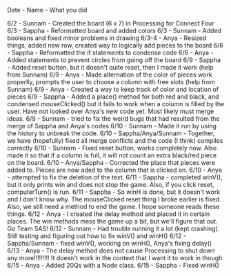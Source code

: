 Date - Name - What you did

6/2 - Sunnam - Created the board (6 x 7) in Processing for Connect Four
6/3 - Sappha - Reformatted board and added colors
6/3 - Sunnam - Added booleans and fixed minor problems in drawing
6/3-4 - Anya - Resized things, added new row, created way to logically add pieces to the board
6/6 - Sappha - Reformatted the if statements to condense code
6/6 - Anya - Added statements to prevent circles from going off the board
6/9 - Sappha - Added reset button, but it doesn't quite reset, then I made it work (help from Sunnam)
6/9 - Anya - Made alternation of the color of pieces work properlly, prompts the user to choose a column with free slots (help from Sunnam)
6/9 - Anya - Created a way to keep track of color and location of pieces
6/9 - Sappha - Added a place() method for both red and black, and condensed mouseClicked() but it fails to work when a column is filled by the user. Have not looked over Anya's new code yet. Most likely must merge ideas.
6/9 - Sunnam - tried to fix the weird bugs that had resulted from the merge of Sappha and Anya's codes
6/10 - Sunnam - Made it run by using the history to unbreak the code.
6/10 - Sappha/Anya/Sunnam - Together, we have (hopefully) fixed all merge conflicts and the code (I think) compiles correctly
6/10 - Sunnam - Fixed reset button, works completely now. Also made it so that if a column is full, it will not count an extra black/red piece on the board.
6/10 - Anya/Sappha - Corrected the place that pieces were added to. Pieces are now aded to the column that is clicked on.
6/10 - Anya - attempted to fix the deletion of the text.
6/11 - Sappha - completed winV(), but it only prints win and does not stop the game. Also, if you click reset, computerTurn() is run.
6/11 - Sappha - So winH is done, but it doesn't work and I don't know why. The mouseClicked reset thing I broke earlier is fixed. Also, we still need a method to end the game. I hope someone reads these things.
6/12 - Anya - I created the delay method and placed it in certain places. The win methods mess the game up a bit, but we'll figure that out. Go Team SAS!
6/12 - Sunnam - Had trouble running it a lot (kept crashing). Still testing and figuring out how to fix winV() and winH()
6/12 - Sappha/Sunnam - fixed winV(), working on winH(), Anya's fixing delay()
6/13 - Anya - The delay method does not cause Processing to shut down any more!!!!!!!!! It doesn't work in the context that I want it to work in though.
6/15 - Anya - Added 20Qs with a Node class.
6/15 - Sappha - Fixed winH()
